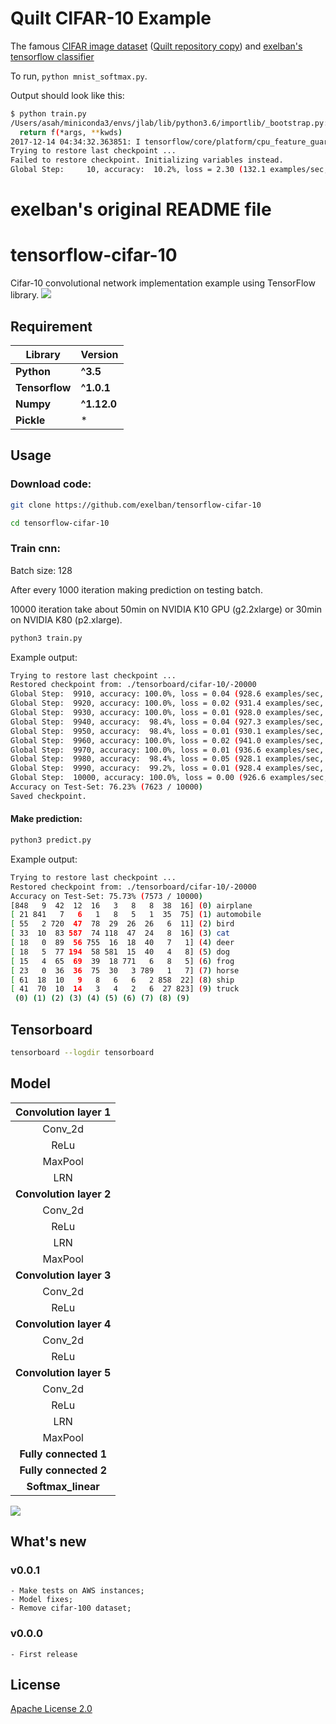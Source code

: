 # Quilt CIFAR-10 Example

The famous [CIFAR image dataset](https://www.cs.toronto.edu/~kriz/cifar.html) ([Quilt repository copy](https://quiltdata.com/package/asah/cifar_test)) and [exelban's tensorflow classifier](https://github.com/exelban/tensorflow-cifar-10)

To run, `python mnist_softmax.py`.

Output should look like this:
```sh
$ python train.py
/Users/asah/miniconda3/envs/jlab/lib/python3.6/importlib/_bootstrap.py:219: RuntimeWarning: compiletime version 3.5 of module 'tensorflow.python.framework.fast_tensor_util' does not match runtime version 3.6
  return f(*args, **kwds)
2017-12-14 04:34:32.363851: I tensorflow/core/platform/cpu_feature_guard.cc:137] Your CPU supports instructions that this TensorFlow binary was not compiled to use: SSE4.1 SSE4.2 AVX
Trying to restore last checkpoint ...
Failed to restore checkpoint. Initializing variables instead.
Global Step:     10, accuracy:  10.2%, loss = 2.30 (132.1 examples/sec, 0.97 sec/batch)
```


# exelban's original README file

# tensorflow-cifar-10
Cifar-10 convolutional network implementation example using TensorFlow library.
![](https://s3.eu-central-1.amazonaws.com/serhiy/Github_repo/Zrzut+ekranu+2017-03-19+o+19.10.46.png)

## Requirement
**Library** | **Version**
--- | ---
**Python** | **^3.5**
**Tensorflow** | **^1.0.1**
**Numpy** | **^1.12.0** 
**Pickle** |  *  

## Usage
### Download code:
```sh
git clone https://github.com/exelban/tensorflow-cifar-10

cd tensorflow-cifar-10
```

### Train cnn:
Batch size: 128

After every 1000 iteration making prediction on testing batch. 

10000 iteration take about 50min on NVIDIA K10 GPU (g2.2xlarge) or 30min on NVIDIA K80 (p2.xlarge).

```sh
python3 train.py
```
Example output:
```sh
Trying to restore last checkpoint ...
Restored checkpoint from: ./tensorboard/cifar-10/-20000
Global Step:  9910, accuracy: 100.0%, loss = 0.04 (928.6 examples/sec, 0.09 sec/batch)
Global Step:  9920, accuracy: 100.0%, loss = 0.02 (931.4 examples/sec, 0.09 sec/batch)
Global Step:  9930, accuracy: 100.0%, loss = 0.01 (928.0 examples/sec, 0.09 sec/batch)
Global Step:  9940, accuracy:  98.4%, loss = 0.04 (927.3 examples/sec, 0.09 sec/batch)
Global Step:  9950, accuracy:  98.4%, loss = 0.01 (930.1 examples/sec, 0.09 sec/batch)
Global Step:  9960, accuracy: 100.0%, loss = 0.02 (941.0 examples/sec, 0.10 sec/batch)
Global Step:  9970, accuracy: 100.0%, loss = 0.01 (936.6 examples/sec, 0.10 sec/batch)
Global Step:  9980, accuracy:  98.4%, loss = 0.05 (928.1 examples/sec, 0.09 sec/batch)
Global Step:  9990, accuracy:  99.2%, loss = 0.01 (928.4 examples/sec, 0.09 sec/batch)
Global Step:  10000, accuracy: 100.0%, loss = 0.00 (926.6 examples/sec, 0.09 sec/batch)
Accuracy on Test-Set: 76.23% (7623 / 10000)
Saved checkpoint.
```

#### Make prediction:
```sh
python3 predict.py
```

Example output:
```sh
Trying to restore last checkpoint ...
Restored checkpoint from: ./tensorboard/cifar-10/-20000
Accuracy on Test-Set: 75.73% (7573 / 10000)
[848   9  42  12  16   3   8   8  38  16] (0) airplane
[ 21 841   7   6   1   8   5   1  35  75] (1) automobile
[ 55   2 720  47  78  29  26  26   6  11] (2) bird
[ 33  10  83 587  74 118  47  24   8  16] (3) cat
[ 18   0  89  56 755  16  18  40   7   1] (4) deer
[ 18   5  77 194  58 581  15  40   4   8] (5) dog
[ 15   4  65  69  39  18 771   6   8   5] (6) frog
[ 23   0  36  36  75  30   3 789   1   7] (7) horse
[ 61  18  10   9   8   6   6   2 858  22] (8) ship
[ 41  70  10  14   3   4   2   6  27 823] (9) truck
 (0) (1) (2) (3) (4) (5) (6) (7) (8) (9)
```

## Tensorboard
```sh
tensorboard --logdir tensorboard
```

## Model

| **Convolution layer 1** |
| :---: |
| Conv_2d |
| ReLu |
| MaxPool |
| LRN |
| **Convolution layer 2** |
| Conv_2d |
| ReLu |
| LRN |
| MaxPool |
| **Convolution layer 3**  |
| Conv_2d |
| ReLu |
| **Convolution layer 4** |
| Conv_2d |
| ReLu |
| **Convolution layer 5** |
| Conv_2d |
| ReLu |
| LRN |
| MaxPool |
| **Fully connected 1** |
| **Fully connected 2** |
| **Softmax_linear** |
![](https://s3.eu-central-1.amazonaws.com/serhiy/Github_repo/Zrzut+ekranu+2017-03-19+o+19.11.18.png)

## What's new

### v0.0.1
    - Make tests on AWS instances;
    - Model fixes;
    - Remove cifar-100 dataset;


### v0.0.0
    - First release

## License
[Apache License 2.0](https://github.com/exelban/tensorflow-cifar-10/blob/master/LICENSE)
